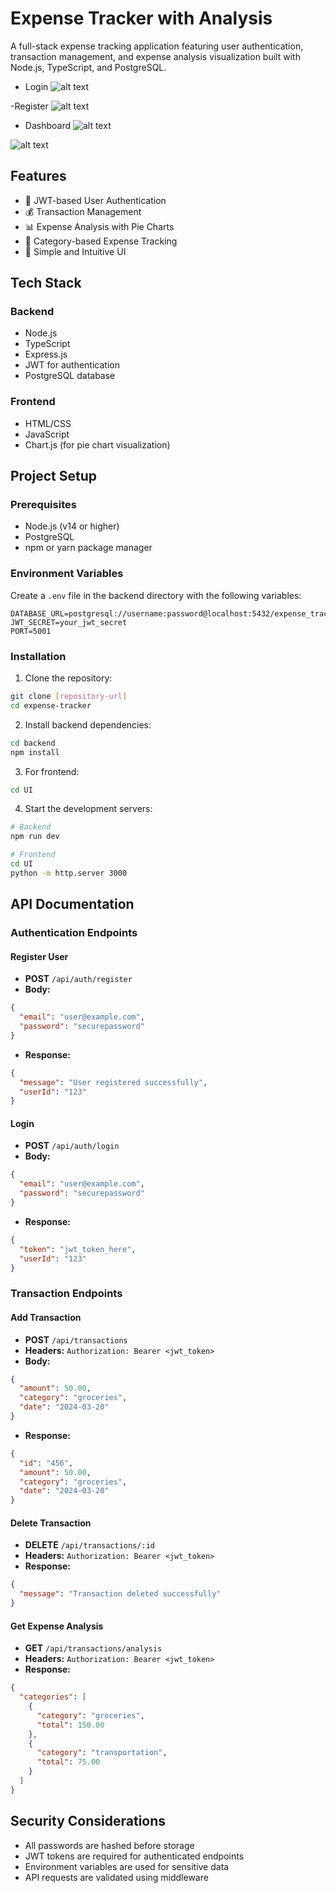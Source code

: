 # Expense Tracker with Analysis

A full-stack expense tracking application featuring user authentication, transaction management, and expense analysis visualization built with Node.js, TypeScript, and PostgreSQL.

- Login
![alt text](images/image.png)

-Register
![alt text](images/image-1.png)

- Dashboard
![alt text](images/image-2.png)

![alt text](images/image-3.png)



## Features

- 🔐 JWT-based User Authentication
- 💰 Transaction Management
- 📊 Expense Analysis with Pie Charts
- 🎯 Category-based Expense Tracking
- 📱 Simple and Intuitive UI

## Tech Stack

### Backend
- Node.js
- TypeScript
- Express.js
- JWT for authentication
- PostgreSQL database

### Frontend
- HTML/CSS
- JavaScript
- Chart.js (for pie chart visualization)

## Project Setup

### Prerequisites
- Node.js (v14 or higher)
- PostgreSQL
- npm or yarn package manager

### Environment Variables

Create a `.env` file in the backend directory with the following variables:

```env
DATABASE_URL=postgresql://username:password@localhost:5432/expense_tracker
JWT_SECRET=your_jwt_secret
PORT=5001
```

### Installation

1. Clone the repository:
```bash
git clone [repository-url]
cd expense-tracker
```

2. Install backend dependencies:
```bash
cd backend
npm install
```

3. For frontend:
```bash
cd UI
```


4. Start the development servers:
```bash
# Backend
npm run dev

# Frontend 
cd UI
python -m http.server 3000
```

## API Documentation

### Authentication Endpoints

#### Register User
- **POST** `/api/auth/register`
- **Body:**
```json
{
  "email": "user@example.com",
  "password": "securepassword"
}
```
- **Response:**
```json
{
  "message": "User registered successfully",
  "userId": "123"
}
```

#### Login
- **POST** `/api/auth/login`
- **Body:**
```json
{
  "email": "user@example.com",
  "password": "securepassword"
}
```
- **Response:**
```json
{
  "token": "jwt_token_here",
  "userId": "123"
}
```

### Transaction Endpoints

#### Add Transaction
- **POST** `/api/transactions`
- **Headers:** `Authorization: Bearer <jwt_token>`
- **Body:**
```json
{
  "amount": 50.00,
  "category": "groceries",
  "date": "2024-03-20"
}
```
- **Response:**
```json
{
  "id": "456",
  "amount": 50.00,
  "category": "groceries",
  "date": "2024-03-20"
}
```

#### Delete Transaction
- **DELETE** `/api/transactions/:id`
- **Headers:** `Authorization: Bearer <jwt_token>`
- **Response:**
```json
{
  "message": "Transaction deleted successfully"
}
```

#### Get Expense Analysis
- **GET** `/api/transactions/analysis`
- **Headers:** `Authorization: Bearer <jwt_token>`
- **Response:**
```json
{
  "categories": [
    {
      "category": "groceries",
      "total": 150.00
    },
    {
      "category": "transportation",
      "total": 75.00
    }
  ]
}
```

## Security Considerations

- All passwords are hashed before storage
- JWT tokens are required for authenticated endpoints
- Environment variables are used for sensitive data
- API requests are validated using middleware







